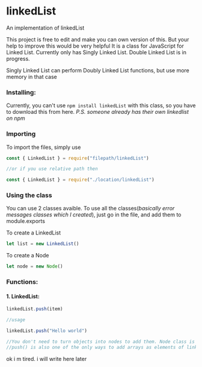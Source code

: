 # linkedList
An implementation of linkedList

This project is free to edit and make you can own version of this. But your help to improve this would be very helpful
It is a class for JavaScript for Linked List. Currently only has Singly Linked List. Double Linked List is in progress.

Singly Linked List can perform Doubly Linked List functions, but use more memory in that case

### Installing:
Currently, you can't use `npm install linkedList` with this class, so you have to download this from here. *P.S. someone already has their own linkedlist on npm*

### Importing
To import the files, simply use 
```js
const { LinkedList } = require("filepath/linkedList")

//or if you use relative path then

const { LinkedList } = require("./location/linkedList")
```

### Using the class
You can use 2 classes avaible. To use all the classes(*basically error messages classes which I created*), just go in the file, and add them to module.exports

To create a LinkedList
```js
let list = new LinkedList()
```
To create a Node
```js
let node = new Node()
```

### Functions:
#### 1. LinkedList:

```js
linkedList.push(item)

//usage

linkedList.push("Hello world")

//You don't need to turn objects into nodes to add them. Node class is just for you to experiment with.
//push() is also one of the only ways to add arrays as elements of linkedList. Don't push array >:(
```

ok i m tired. i will write here later
